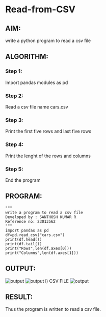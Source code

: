 # Read-from-CSV

## AIM:
write a python program to read a csv file

## ALGORITHM:
### Step 1:
Import pandas modules as pd

### Step 2:
Read a csv file name cars.csv

### Step 3:
Print the first five rows and last five rows

### Step 4:
Print the lenght of the rows and columns

### Step 5:
End the program

## PROGRAM:
```
"""
write a program to read a csv file
Developed by : SANTHOSH KUMAR R
Reference no: 23013562
"""
import pandas as pd
df=pd.read_csv("cars.csv")
print(df.head())
print(df.tail())
print("Rows",len(df.axes[0]))
print("Columns",len(df.axes[1]))
```

## OUTPUT:
![output](/Screenshot%202023-07-25%20081716.jpg)
![output](/Screenshot%202023-07-25%20082600.jpg)
i) CSV FILE 
![output](/Screenshot%202023-07-25%20082240.jpg)

## RESULT:
Thus the program is written to read a csv file.

